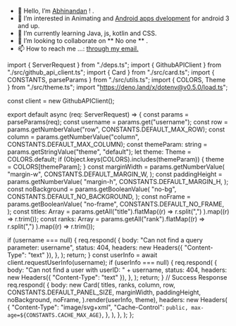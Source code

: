 - 👋 Hello, I’m <a href="https://www.github.com/Abhinandan080" target="_blank" rel="noopener noreferrer">Abhinandan</a> ! . 
- 👀 I’m interested in Animating and <a href="https://www.developers.android.com" target="_blank" rel="noopener noreferrer">Android apps dvelopment</a> for android 3 and up. 
- 🌱 I’m currently learning Java, js, kotlin and CSS. 
- 💞️ I’m looking to collaborate on ** No one ** . 
- 📫 How to reach me ...: <a href="abhinandansingh080@gmail.com" target="_blank" rel="noopener noreferrer">through my email. </a>

<!---
Abhinandan080/Abhinandan080 is a ✨ special ✨ repository because its `README.md` (this file) appears on your GitHub profile.
You can click the Preview link to take a look at your changes.
--->

import { ServerRequest } from "./deps.ts";
import { GithubAPIClient } from "./src/github_api_client.ts";
import { Card } from "./src/card.ts";
import { CONSTANTS, parseParams } from "./src/utils.ts";
import { COLORS, Theme } from "./src/theme.ts";
import "https://deno.land/x/dotenv@v0.5.0/load.ts";

const client = new GithubAPIClient();

export default async (req: ServerRequest) => {
  const params = parseParams(req);
  const username = params.get("username");
  const row = params.getNumberValue("row", CONSTANTS.DEFAULT_MAX_ROW);
  const column = params.getNumberValue("column", CONSTANTS.DEFAULT_MAX_COLUMN);
  const themeParam: string = params.getStringValue("theme", "default");
  let theme: Theme = COLORS.default;
  if (Object.keys(COLORS).includes(themeParam)) {
    theme = COLORS[themeParam];
  }
  const marginWidth = params.getNumberValue(
    "margin-w",
    CONSTANTS.DEFAULT_MARGIN_W,
  );
  const paddingHeight = params.getNumberValue(
    "margin-h",
    CONSTANTS.DEFAULT_MARGIN_H,
  );
  const noBackground = params.getBooleanValue(
    "no-bg",
    CONSTANTS.DEFAULT_NO_BACKGROUND,
  );
  const noFrame = params.getBooleanValue(
    "no-frame",
    CONSTANTS.DEFAULT_NO_FRAME,
  );
  const titles: Array<string> = params.getAll("title").flatMap((r) =>
    r.split(",")
  ).map((r) => r.trim());
  const ranks: Array<string> = params.getAll("rank").flatMap((r) =>
    r.split(",")
  ).map((r) => r.trim());

  if (username === null) {
    req.respond(
      {
        body: "Can not find a query parameter: username",
        status: 404,
        headers: new Headers({ "Content-Type": "text" }),
      },
    );
    return;
  }
  const userInfo = await client.requestUserInfo(username);
  if (userInfo === null) {
    req.respond(
      {
        body: "Can not find a user with userID: " + username,
        status: 404,
        headers: new Headers({ "Content-Type": "text" }),
      },
    );
    return;
  }
  // Success Response
  req.respond(
    {
      body: new Card(
        titles,
        ranks,
        column,
        row,
        CONSTANTS.DEFAULT_PANEL_SIZE,
        marginWidth,
        paddingHeight,
        noBackground,
        noFrame,
      ).render(userInfo, theme),
      headers: new Headers(
        {
          "Content-Type": "image/svg+xml",
          "Cache-Control": `public, max-age=${CONSTANTS.CACHE_MAX_AGE}`,
        },
      ),
    },
  );
};
